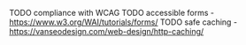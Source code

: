 TODO compliance with WCAG
TODO accessible forms - https://www.w3.org/WAI/tutorials/forms/
TODO safe caching - https://vanseodesign.com/web-design/http-caching/

